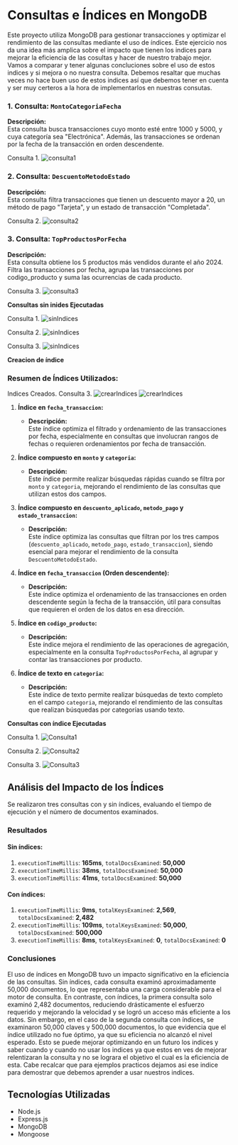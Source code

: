 # Consultas e Índices en MongoDB

Este proyecto utiliza MongoDB para gestionar transacciones y optimizar el rendimiento de las consultas mediante el uso de índices. Este ejercicio nos da una idea más amplica sobre el impacto que tienen los indices para mejorar la eficiencia de las cosultas y hacer de nuestro trabajo mejor. Vamos a comparar y tener algunas concluciones sobre el uso de estos indices y si mejora o no nuestra consulta. Debemos resaltar que muchas veces no hace buen uso de estos indices así que debemos tener en cuenta y ser muy certeros a la hora de implementarlos en nuestras consutas.
### 1. Consulta: `MontoCategoriaFecha`

**Descripción:**  
Esta consulta busca transacciones cuyo monto esté entre 1000 y 5000, y cuya categoría sea "Electrónica". Además, las transacciones se ordenan por la fecha de la transacción en orden descendente.

Consulta 1.
![consulta1](/assets/evidencia/consulta1.png)


### 2. Consulta: `DescuentoMetodoEstado`

**Descripción:**  
Esta consulta filtra transacciones que tienen un descuento mayor a 20, un método de pago "Tarjeta", y un estado de transacción "Completada".

Consulta 2.
![consulta2](/assets/evidencia/consulta2.png)



### 3. Consulta: `TopProductosPorFecha`

**Descripción:**  
Esta consulta obtiene los 5 productos más vendidos durante el año 2024. Filtra las transacciones por fecha, agrupa las transacciones por codigo_producto y suma las ocurrencias de cada producto.

Consulta 3.
![consulta3](/assets/evidencia/consulta3.png)


**Consultas sin inides Ejecutadas**


Consulta 1.
![sinIndices](/assets/sinIndices/1.png)

Consulta 2.
![sinIndices](/assets/sinIndices/2.png)

Consulta 3.
![sinIndices](/assets/sinIndices/3.png)


**Creacion de índice**

### Resumen de Índices Utilizados:

Indices Creados.
Consulta 3.
![crearIndices](/assets/crearIndices.png)
![crearIndices](/assets/evidencia/creacionIndexMongo.png)

1. **Índice en `fecha_transaccion`:**  

   - **Descripción:**  
     Este índice optimiza el filtrado y ordenamiento de las transacciones por fecha, especialmente en consultas que involucran rangos de fechas o requieren ordenamientos por fecha de transacción.

2. **Índice compuesto en `monto` y `categoria`:**  
    
   - **Descripción:**  
     Este índice permite realizar búsquedas rápidas cuando se filtra por `monto` y `categoria`, mejorando el rendimiento de las consultas que utilizan estos dos campos.

3. **Índice compuesto en `descuento_aplicado`, `metodo_pago` y `estado_transaccion`:**  

   - **Descripción:**  
     Este índice optimiza las consultas que filtran por los tres campos (`descuento_aplicado`, `metodo_pago`, `estado_transaccion`), siendo esencial para mejorar el rendimiento de la consulta `DescuentoMetodoEstado`.

4. **Índice en `fecha_transaccion` (Orden descendente):**  
    
   - **Descripción:**  
     Este índice optimiza el ordenamiento de las transacciones en orden descendente según la fecha de la transacción, útil para consultas que requieren el orden de los datos en esa dirección.

5. **Índice en `codigo_producto`:**  

   - **Descripción:**  
     Este índice mejora el rendimiento de las operaciones de agregación, especialmente en la consulta `TopProductosPorFecha`, al agrupar y contar las transacciones por producto.

6. **Índice de texto en `categoria`:**  

   - **Descripción:**  
     Este índice de texto permite realizar búsquedas de texto completo en el campo `categoria`, mejorando el rendimiento de las consultas que realizan búsquedas por categorías usando texto.

**Consultas con índice Ejecutadas**


Consulta 1.
![Consulta1](/assets/conIndices/1.png)

Consulta 2.
![Consulta2](/assets/conIndices/2.png)

Consulta 3.
![Consulta3](/assets/conIndices/3.png)


## Análisis del Impacto de los Índices

Se realizaron tres consultas con y sin índices, evaluando el tiempo de ejecución y el número de documentos examinados.

### **Resultados**
#### **Sin índices:**
1. `executionTimeMillis`: **165ms**, `totalDocsExamined`: **50,000**
2. `executionTimeMillis`: **38ms**, `totalDocsExamined`: **50,000**
3. `executionTimeMillis`: **41ms**, `totalDocsExamined`: **50,000**

#### **Con índices:**
1. `executionTimeMillis`: **9ms**, `totalKeysExamined`: **2,569**, `totalDocsExamined`: **2,482**
2. `executionTimeMillis`: **109ms**, `totalKeysExamined`: **50,000**, `totalDocsExamined`: **500,000**
3. `executionTimeMillis`: **8ms**, `totalKeysExamined`: **0**, `totalDocsExamined`: **0**

### **Conclusiones**

El uso de índices en MongoDB tuvo un impacto significativo en la eficiencia de las consultas. Sin índices, cada consulta examinó aproximadamente 50,000 documentos, lo que representaba una carga considerable para el motor de consulta. En contraste, con índices, la primera consulta solo examinó 2,482 documentos, reduciendo drásticamente el esfuerzo requerido y mejorando la velocidad y se logró un acceso más eficiente a los datos. Sin embargo, en el caso de la segunda consulta con índices, se examinaron 50,000 claves y 500,000 documentos, lo que evidencia que el índice utilizado no fue óptimo, ya que su eficiencia no alcanzó el nivel esperado. Esto se puede mejorar optimizando en un futuro los indices y saber cuando y cuando no usar los indices ya que estos en ves de mejorar relentizaran la consulta y no se lograra el objetivo el cual es la eficiencia de esta. Cabe recalcar que para ejemplos practicos dejamos asi ese indice para demostrar que debemos aprender a usar nuestros indices. 

## Tecnologías Utilizadas
- Node.js
- Express.js
- MongoDB
- Mongoose
